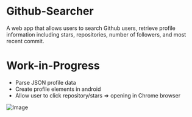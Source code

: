 # Github-Searcher

A web app that allows users to search Github users, retrieve profile information including stars, repositories, number of followers, and most recent commit.

# Work-in-Progress
- Parse JSON profile data
- Create profile elements in android
- Allow user to click repository/stars => opening in Chrome browser

![Image](https://i.imgur.com/GaevEiP.png)